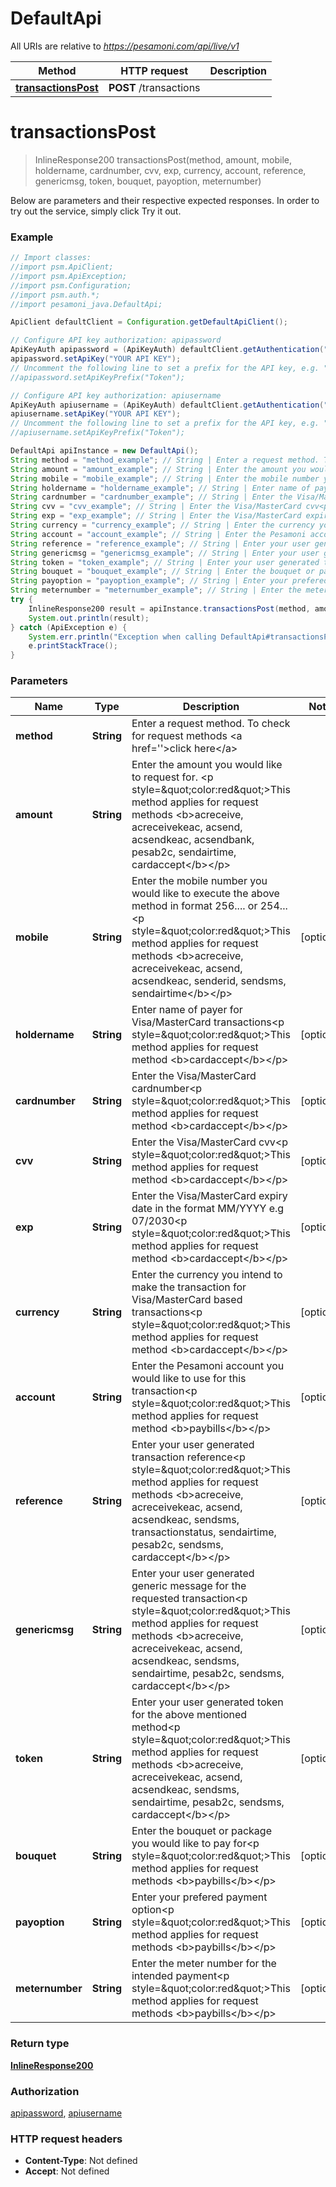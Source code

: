 # DefaultApi

All URIs are relative to *https://pesamoni.com/api/live/v1*

Method | HTTP request | Description
------------- | ------------- | -------------
[**transactionsPost**](DefaultApi.md#transactionsPost) | **POST** /transactions | 


<a name="transactionsPost"></a>
# **transactionsPost**
> InlineResponse200 transactionsPost(method, amount, mobile, holdername, cardnumber, cvv, exp, currency, account, reference, genericmsg, token, bouquet, payoption, meternumber)



Below are parameters and their respective expected responses. In order to try out the service, simply click Try it out.

### Example
```java
// Import classes:
//import psm.ApiClient;
//import psm.ApiException;
//import psm.Configuration;
//import psm.auth.*;
//import pesamoni_java.DefaultApi;

ApiClient defaultClient = Configuration.getDefaultApiClient();

// Configure API key authorization: apipassword
ApiKeyAuth apipassword = (ApiKeyAuth) defaultClient.getAuthentication("apipassword");
apipassword.setApiKey("YOUR API KEY");
// Uncomment the following line to set a prefix for the API key, e.g. "Token" (defaults to null)
//apipassword.setApiKeyPrefix("Token");

// Configure API key authorization: apiusername
ApiKeyAuth apiusername = (ApiKeyAuth) defaultClient.getAuthentication("apiusername");
apiusername.setApiKey("YOUR API KEY");
// Uncomment the following line to set a prefix for the API key, e.g. "Token" (defaults to null)
//apiusername.setApiKeyPrefix("Token");

DefaultApi apiInstance = new DefaultApi();
String method = "method_example"; // String | Enter a request method. To check for request methods <a href=''>click here</a>
String amount = "amount_example"; // String | Enter the amount you would like to request for. <p style=\"color:red\">This method applies for request methods <b>acreceive, acreceivekeac, acsend, acsendkeac, acsendbank, pesab2c, sendairtime, cardaccept</b></p>
String mobile = "mobile_example"; // String | Enter the mobile number you would like to execute the above method in format 256.... or 254...<p style=\"color:red\">This method applies for request methods <b>acreceive, acreceivekeac, acsend, acsendkeac, senderid, sendsms, sendairtime</b></p>
String holdername = "holdername_example"; // String | Enter name of payer for Visa/MasterCard transactions<p style=\"color:red\">This method applies for request method <b>cardaccept</b></p>
String cardnumber = "cardnumber_example"; // String | Enter the Visa/MasterCard cardnumber<p style=\"color:red\">This method applies for request method <b>cardaccept</b></p>
String cvv = "cvv_example"; // String | Enter the Visa/MasterCard cvv<p style=\"color:red\">This method applies for request method <b>cardaccept</b></p>
String exp = "exp_example"; // String | Enter the Visa/MasterCard expiry date in the format MM/YYYY e.g 07/2030<p style=\"color:red\">This method applies for request method <b>cardaccept</b></p>
String currency = "currency_example"; // String | Enter the currency you intend to make the transaction for Visa/MasterCard based transactions<p style=\"color:red\">This method applies for request method <b>cardaccept</b></p>
String account = "account_example"; // String | Enter the Pesamoni account you would like to use for this transaction<p style=\"color:red\">This method applies for request method <b>paybills</b></p>
String reference = "reference_example"; // String | Enter your user generated transaction reference<p style=\"color:red\">This method applies for request methods <b>acreceive, acreceivekeac, acsend, acsendkeac, sendsms, transactionstatus, sendairtime, pesab2c, sendsms, cardaccept</b></p>
String genericmsg = "genericmsg_example"; // String | Enter your user generated generic message for the requested transaction<p style=\"color:red\">This method applies for request methods <b>acreceive, acreceivekeac, acsend, acsendkeac, sendsms, sendairtime, pesab2c, sendsms, cardaccept</b></p>
String token = "token_example"; // String | Enter your user generated token for the above mentioned method<p style=\"color:red\">This method applies for request methods <b>acreceive, acreceivekeac, acsend, acsendkeac, sendsms, sendairtime, pesab2c, sendsms, cardaccept</b></p>
String bouquet = "bouquet_example"; // String | Enter the bouquet or package you would like to pay for<p style=\"color:red\">This method applies for request methods <b>paybills</b></p>
String payoption = "payoption_example"; // String | Enter your prefered payment option<p style=\"color:red\">This method applies for request methods <b>paybills</b></p>
String meternumber = "meternumber_example"; // String | Enter the meter number for the intended payment<p style=\"color:red\">This method applies for request methods <b>paybills</b></p>
try {
    InlineResponse200 result = apiInstance.transactionsPost(method, amount, mobile, holdername, cardnumber, cvv, exp, currency, account, reference, genericmsg, token, bouquet, payoption, meternumber);
    System.out.println(result);
} catch (ApiException e) {
    System.err.println("Exception when calling DefaultApi#transactionsPost");
    e.printStackTrace();
}
```

### Parameters

Name | Type | Description  | Notes
------------- | ------------- | ------------- | -------------
 **method** | **String**| Enter a request method. To check for request methods &lt;a href&#x3D;&#39;&#39;&gt;click here&lt;/a&gt; |
 **amount** | **String**| Enter the amount you would like to request for. &lt;p style&#x3D;\&quot;color:red\&quot;&gt;This method applies for request methods &lt;b&gt;acreceive, acreceivekeac, acsend, acsendkeac, acsendbank, pesab2c, sendairtime, cardaccept&lt;/b&gt;&lt;/p&gt; |
 **mobile** | **String**| Enter the mobile number you would like to execute the above method in format 256.... or 254...&lt;p style&#x3D;\&quot;color:red\&quot;&gt;This method applies for request methods &lt;b&gt;acreceive, acreceivekeac, acsend, acsendkeac, senderid, sendsms, sendairtime&lt;/b&gt;&lt;/p&gt; | [optional]
 **holdername** | **String**| Enter name of payer for Visa/MasterCard transactions&lt;p style&#x3D;\&quot;color:red\&quot;&gt;This method applies for request method &lt;b&gt;cardaccept&lt;/b&gt;&lt;/p&gt; | [optional]
 **cardnumber** | **String**| Enter the Visa/MasterCard cardnumber&lt;p style&#x3D;\&quot;color:red\&quot;&gt;This method applies for request method &lt;b&gt;cardaccept&lt;/b&gt;&lt;/p&gt; | [optional]
 **cvv** | **String**| Enter the Visa/MasterCard cvv&lt;p style&#x3D;\&quot;color:red\&quot;&gt;This method applies for request method &lt;b&gt;cardaccept&lt;/b&gt;&lt;/p&gt; | [optional]
 **exp** | **String**| Enter the Visa/MasterCard expiry date in the format MM/YYYY e.g 07/2030&lt;p style&#x3D;\&quot;color:red\&quot;&gt;This method applies for request method &lt;b&gt;cardaccept&lt;/b&gt;&lt;/p&gt; | [optional]
 **currency** | **String**| Enter the currency you intend to make the transaction for Visa/MasterCard based transactions&lt;p style&#x3D;\&quot;color:red\&quot;&gt;This method applies for request method &lt;b&gt;cardaccept&lt;/b&gt;&lt;/p&gt; | [optional]
 **account** | **String**| Enter the Pesamoni account you would like to use for this transaction&lt;p style&#x3D;\&quot;color:red\&quot;&gt;This method applies for request method &lt;b&gt;paybills&lt;/b&gt;&lt;/p&gt; | [optional]
 **reference** | **String**| Enter your user generated transaction reference&lt;p style&#x3D;\&quot;color:red\&quot;&gt;This method applies for request methods &lt;b&gt;acreceive, acreceivekeac, acsend, acsendkeac, sendsms, transactionstatus, sendairtime, pesab2c, sendsms, cardaccept&lt;/b&gt;&lt;/p&gt; | [optional]
 **genericmsg** | **String**| Enter your user generated generic message for the requested transaction&lt;p style&#x3D;\&quot;color:red\&quot;&gt;This method applies for request methods &lt;b&gt;acreceive, acreceivekeac, acsend, acsendkeac, sendsms, sendairtime, pesab2c, sendsms, cardaccept&lt;/b&gt;&lt;/p&gt; | [optional]
 **token** | **String**| Enter your user generated token for the above mentioned method&lt;p style&#x3D;\&quot;color:red\&quot;&gt;This method applies for request methods &lt;b&gt;acreceive, acreceivekeac, acsend, acsendkeac, sendsms, sendairtime, pesab2c, sendsms, cardaccept&lt;/b&gt;&lt;/p&gt; | [optional]
 **bouquet** | **String**| Enter the bouquet or package you would like to pay for&lt;p style&#x3D;\&quot;color:red\&quot;&gt;This method applies for request methods &lt;b&gt;paybills&lt;/b&gt;&lt;/p&gt; | [optional]
 **payoption** | **String**| Enter your prefered payment option&lt;p style&#x3D;\&quot;color:red\&quot;&gt;This method applies for request methods &lt;b&gt;paybills&lt;/b&gt;&lt;/p&gt; | [optional]
 **meternumber** | **String**| Enter the meter number for the intended payment&lt;p style&#x3D;\&quot;color:red\&quot;&gt;This method applies for request methods &lt;b&gt;paybills&lt;/b&gt;&lt;/p&gt; | [optional]

### Return type

[**InlineResponse200**](InlineResponse200.md)

### Authorization

[apipassword](../README.md#apipassword), [apiusername](../README.md#apiusername)

### HTTP request headers

 - **Content-Type**: Not defined
 - **Accept**: Not defined

